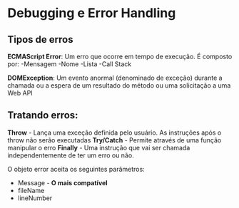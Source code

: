 # Debugging e Error Handling
## Tipos de erros 
**ECMAScript Error**: Um erro que ocorre em tempo de execução. É composto por:
-Mensagem 
-Nome
-Lista
-Call Stack

**DOMException**: Um evento anormal (denominado de exceção) durante a chamada ou a espera de um resultado do método ou uma solicitação a uma Web API

## Tratando erros:
**Throw** - Lança uma exceção definida pelo usuário. As instruções após o throw não serão executadas
**Try/Catch** - Permite através de uma função manipular o erro
**Finally** - Uma instrução que vai ser chamada independentemente de ter um erro ou não.

O objeto error aceita os seguintes parâmetros: 

- Message - **O mais compatível**
- fileName
- lineNumber
